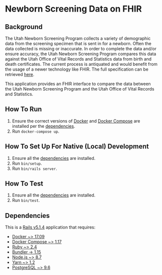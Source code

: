 Newborn Screening Data on FHIR
==============================

## Background

The Utah Newborn Screening Program collects a variety of demographic data from
the screening specimen that is sent in for a newborn. Often the data collected
is missing or inaccurate. In order to complete the data and/or ensure accuracy,
the Utah Newborn Screening Program compares this data against the Utah Office of
Vital Records and Statistics data from birth and death certificates. The current
process is antiquated and would benefit from the usage of a newer technology
like FHIR. The full specification can be retrieved [here][reqs].

This application provides an FHIR interface to compare the data between the Utah
Newborn Screening Program and the Utah Office of Vital Records and Statistics.

## How To Run

1. Ensure the correct versions of [Docker][docker] and [Docker Compose][compose]
   are installed per the [dependencies](#dependencies).
2. Run `docker-compose up`.

## How To Set Up For Native (Local) Development

1. Ensure all the [dependencies](#dependencies) are installed.
2. Run `bin/setup`.
3. Run `bin/rails server`.

## How To Test

1. Ensure all the [dependencies](#dependencies) are installed.
2. Run `bin/test`.

## Dependencies

This is a [Rails v5.1.4][rails] application that requires:

- [Docker ~> 17.09][docker]
- [Docker Compose ~> 1.17][compose]
- [Ruby ~> 2.4][ruby]
- [Bundler -> 1.15][bundler]
- [Node.js ~> 8.7][node]
- [Yarn ~> 1.2][yarn]
- [PostgreSQL ~> 9.6][postgres]

[bundler]:  https://bundler.io
[compose]:  https://docs.docker.com/compose
[docker]:   https://docker.com
[guard]:    https://github.com/guard/guard
[node]:     https://nodejs.org
[picobox]:  https://github.com/surzycki/picobox
[postgres]: https://www.postgresql.org
[rails]:    https://rubyonrails.org
[reqs]:     http://cs6440.gatech.edu/wp-content/uploads/sites/634/2017/09/38.-CatalogPageCDCUtahJones-Braun.pdf
[rspec]:    https://rspec.info
[rubocop]:  http://rubocop.readthedocs.io/en/latest
[ruby]:     https://www.ruby-lang.org
[webpack]:  https://webpack.js.org
[yarn]:     https://yarnpkg.com/en
